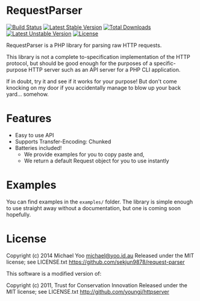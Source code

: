 RequestParser
=============

[![Build Status](https://circleci.com/gh/sekjun9878/request-parser.svg?style=shield&circle-token=:circle-token)](https://circleci.com/gh/sekjun9878/request-parser) [![Latest Stable Version](https://poser.pugx.org/sekjun9878/request-parser/v/stable.svg)](https://packagist.org/packages/sekjun9878/request-parser) [![Total Downloads](https://poser.pugx.org/sekjun9878/request-parser/downloads.svg)](https://packagist.org/packages/sekjun9878/request-parser) [![Latest Unstable Version](https://poser.pugx.org/sekjun9878/request-parser/v/unstable.svg)](https://packagist.org/packages/sekjun9878/request-parser) [![License](https://poser.pugx.org/sekjun9878/request-parser/license.svg)](https://packagist.org/packages/sekjun9878/request-parser)

RequestParser is a PHP library for parsing raw HTTP requests.

This library is not a complete to-specification implementation of the HTTP protocol, but should be good enough for the purposes of a specific-purpose HTTP server such as an API server for a PHP CLI application.

If in doubt, try it and see if it works for your purpose!  But don't come knocking on my door if you accidentally manage to blow up your back yard... somehow.

# Features
- Easy to use API
- Supports Transfer-Encoding: Chunked
- Batteries included!
	- We provide examples for you to copy paste and,
	- We return a default Request object for you to use instantly

# Examples
You can find examples in the `examples/` folder. The library is simple enough to use
straight away without a documentation, but one is coming soon hopefully.

# License

Copyright (c) 2014 Michael Yoo <michael@yoo.id.au>
Released under the MIT license; see LICENSE.txt
https://github.com/sekjun9878/request-parser

This software is a modified version of:

Copyright (c) 2011, Trust for Conservation Innovation
Released under the MIT license; see LICENSE.txt
http://github.com/youngj/httpserver